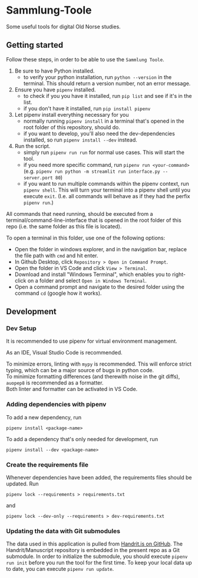 # Sammlung-Toole

Some useful tools for digital Old Norse studies.


## Getting started

Follow these steps, in order to be able to use the `Sammlung Toole`.

1. Be sure to have Python installed.
   - to verify your python installation, run `python --version` in the terminal. This should return a version number, not an error message.
2. Ensure you have `pipenv` installed.
   - to check if you you have it installed, run `pip list` and see if it's in the list.
   - if you don't have it installed, run `pip install pipenv`
3. Let pipenv install everything necessary for you
   - normally running `pipenv install` in a terminal that's opened in the root folder of this repository, should do.
   - if you want to develop, you'll also need the dev-dependencies installed, so run `pipenv install --dev` instead.
4. Run the script.
   - simply run `pipenv run run` for normal use cases. This will start the tool.
   - if you need more specific command, run `pipenv run <your-command>`  
     (e.g. `pipenv run python -m streamlit run interface.py --server.port 80`)
   - if you want to run multiple commands within the pipenv context, run `pipenv shell`. This will turn your terminal into a pipenv shell until you execute `exit`. (I.e. all commands will behave as if they had the perfix `pipenv run`.)


All commands that need running, should be executed from a terminal/command-line-interface that is opened in the root folder of this repo (i.e. the same folder as this file is located).

To open a terminal in this folder, use one of the following options:

- Open the folder in windows explorer, and in the navigation bar, replace the file path with `cmd` and hit enter.
- In Github Desktop, click `Repository > Open in Command Prompt`.
- Open the folder in VS Code and click `View > Terminal`.
- Download and install "Windows Terminal", which enables you to right-click on a folder and select `Open in Windows Terminal`.
- Open a command prompt and navigate to the desired folder using the command `cd` (google how it works).


## Development

### Dev Setup

It is recommended to use pipenv for virtual environment management.

As an IDE, Visual Studio Code is recommended.

To minimize errors, linting with `mypy` is recommended. This will enforce strict typing, which can be a major source of bugs in python code.  
To minimize formatting differences (and therewith noise in the git diffs), `auopep8` is recommended as a formatter.  
Both linter and formatter can be activated in VS Code.

### Adding dependencies with pipenv

To add a new dependency, run

```shell
pipenv install <package-name>
```

To add a dependency that's only needed for development, run

```shell
pipenv install --dev <package-name>
```

### Create the requirements file

Whenever dependencies have been added, the requirements files should be updated. Run

```shell
pipenv lock --requirements > requirements.txt
```

and

```shell
pipenv lock --dev-only --requirements > dev-requirements.txt
```

### Updating the data with Git submodules

The data used in this application is pulled from [Handrit.is on GitHub](https://github.com/Handrit/Manuscripts). 
The Handrit/Manuscript repository is embedded in the present repo as a Git submodule.
In order to initialize the submodule, you should execute `pipenv run init` before you run the tool for the first time.
To keep your local data up to date, you can execute `pipenv run update`.
